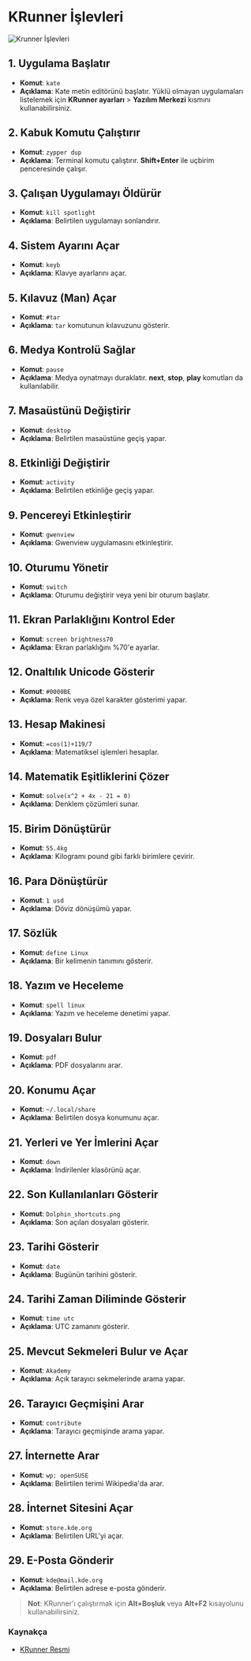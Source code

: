 # KRunner İşlevleri

![Krunner İşlevleri](https://teknoseyir.com/wp-content/uploads/2021/06/267b462b49c28bb.png)

## 1. Uygulama Başlatır

- **Komut**: `kate`
- **Açıklama**: Kate metin editörünü başlatır. Yüklü olmayan uygulamaları listelemek için **KRunner ayarları** > **Yazılım Merkezi** kısmını kullanabilirsiniz.

## 2. Kabuk Komutu Çalıştırır

- **Komut**: `zypper dup`
- **Açıklama**: Terminal komutu çalıştırır. **Shift+Enter** ile uçbirim penceresinde çalışır.

## 3. Çalışan Uygulamayı Öldürür

- **Komut**: `kill spotlight`
- **Açıklama**: Belirtilen uygulamayı sonlandırır.

## 4. Sistem Ayarını Açar

- **Komut**: `keyb`
- **Açıklama**: Klavye ayarlarını açar.

## 5. Kılavuz (Man) Açar

- **Komut**: `#tar`
- **Açıklama**: `tar` komutunun kılavuzunu gösterir.

## 6. Medya Kontrolü Sağlar

- **Komut**: `pause`
- **Açıklama**: Medya oynatmayı duraklatır. **next**, **stop**, **play** komutları da kullanılabilir.

## 7. Masaüstünü Değiştirir

- **Komut**: `desktop`
- **Açıklama**: Belirtilen masaüstüne geçiş yapar.

## 8. Etkinliği Değiştirir

- **Komut**: `activity`
- **Açıklama**: Belirtilen etkinliğe geçiş yapar.

## 9. Pencereyi Etkinleştirir

- **Komut**: `gwenview`
- **Açıklama**: Gwenview uygulamasını etkinleştirir.

## 10. Oturumu Yönetir

- **Komut**: `switch`
- **Açıklama**: Oturumu değiştirir veya yeni bir oturum başlatır.

## 11. Ekran Parlaklığını Kontrol Eder

- **Komut**: `screen brightness70`
- **Açıklama**: Ekran parlaklığını %70'e ayarlar.

## 12. Onaltılık Unicode Gösterir

- **Komut**: `#0000BE`
- **Açıklama**: Renk veya özel karakter gösterimi yapar.

## 13. Hesap Makinesi

- **Komut**: `=cos(1)+119/7`
- **Açıklama**: Matematiksel işlemleri hesaplar.

## 14. Matematik Eşitliklerini Çözer

- **Komut**: `solve(x^2 + 4x - 21 = 0)`
- **Açıklama**: Denklem çözümleri sunar.

## 15. Birim Dönüştürür

- **Komut**: `55.4kg`
- **Açıklama**: Kilogramı pound gibi farklı birimlere çevirir.

## 16. Para Dönüştürür

- **Komut**: `1 usd`
- **Açıklama**: Döviz dönüşümü yapar.

## 17. Sözlük

- **Komut**: `define Linux`
- **Açıklama**: Bir kelimenin tanımını gösterir.

## 18. Yazım ve Heceleme

- **Komut**: `spell linux`
- **Açıklama**: Yazım ve heceleme denetimi yapar.

## 19. Dosyaları Bulur

- **Komut**: `pdf`
- **Açıklama**: PDF dosyalarını arar.

## 20. Konumu Açar

- **Komut**: `~/.local/share`
- **Açıklama**: Belirtilen dosya konumunu açar.

## 21. Yerleri ve Yer İmlerini Açar

- **Komut**: `down`
- **Açıklama**: İndirilenler klasörünü açar.

## 22. Son Kullanılanları Gösterir

- **Komut**: `Dolphin_shortcuts.png`
- **Açıklama**: Son açılan dosyaları gösterir.

## 23. Tarihi Gösterir

- **Komut**: `date`
- **Açıklama**: Bugünün tarihini gösterir.

## 24. Tarihi Zaman Diliminde Gösterir

- **Komut**: `time utc`
- **Açıklama**: UTC zamanını gösterir.

## 25. Mevcut Sekmeleri Bulur ve Açar

- **Komut**: `Akademy`
- **Açıklama**: Açık tarayıcı sekmelerinde arama yapar.

## 26. Tarayıcı Geçmişini Arar

- **Komut**: `contribute`
- **Açıklama**: Tarayıcı geçmişinde arama yapar.

## 27. İnternette Arar

- **Komut**: `wp: openSUSE`
- **Açıklama**: Belirtilen terimi Wikipedia'da arar.

## 28. İnternet Sitesini Açar

- **Komut**: `store.kde.org`
- **Açıklama**: Belirtilen URL'yi açar.

## 29. E-Posta Gönderir

- **Komut**: `kde@mail.kde.org`
- **Açıklama**: Belirtilen adrese e-posta gönderir.

> **Not**: KRunner'ı çalıştırmak için **Alt+Boşluk** veya **Alt+F2** kısayolunu kullanabilirsiniz.

### Kaynakça

- [KRunner Resmi](https://teknoseyir.com/blog/kde-plasma-dolphin-krunner-ve-konsol-icin-klavye-kisayollari#m)
